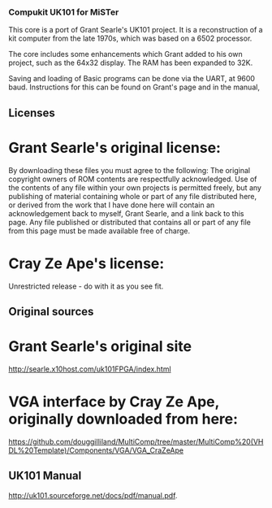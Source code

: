 ### Compukit UK101 for MiSTer

This core is a port of Grant Searle's UK101 project. It is a reconstruction of a kit computer from the late 1970s, which was based on a 6502 processor.

The core includes some enhancements which Grant added to his own project, such as the 64x32 display. The RAM has been expanded to 32K. 

Saving and loading of Basic programs can be done via the UART, at 9600 baud. Instructions for this can be found on Grant's page and in the manual,

## Licenses 

# Grant Searle's original license:

By downloading these files you must agree to the following:
The original copyright owners of ROM contents are respectfully acknowledged.
Use of the contents of any file within your own projects is permitted freely, but any publishing of material containing whole or part of any file distributed here, or derived from the work that I have done here will contain an acknowledgement back to myself, Grant Searle, and a link back to this page.
Any file published or distributed that contains all or part of any file from this page must be made available free of charge.

# Cray Ze Ape's license:

Unrestricted release - do with it as you see fit.

## Original sources

# Grant Searle's original site

http://searle.x10host.com/uk101FPGA/index.html

# VGA interface by Cray Ze Ape, originally downloaded from here:

https://github.com/douggilliland/MultiComp/tree/master/MultiComp%20(VHDL%20Template)/Components/VGA/VGA_CraZeApe

## UK101 Manual

http://uk101.sourceforge.net/docs/pdf/manual.pdf.

